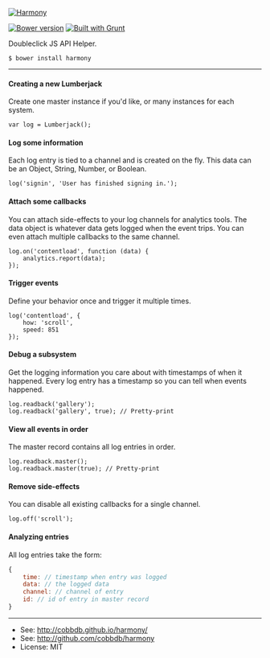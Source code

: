 [![Harmony](http://i.imgur.com/DP1OvVj.png)](https://cobbdb.github.io/harmony)

[![Bower version](https://badge.fury.io/bo/harmony.svg)](http://badge.fury.io/bo/harmony) [![Built with Grunt](https://cdn.gruntjs.com/builtwith.png)](http://gruntjs.com/)

Doubleclick JS API Helper.

    $ bower install harmony

-------------
#### Creating a new Lumberjack
Create one master instance if you'd like, or many instances for each system.

    var log = Lumberjack();

#### Log some information
Each log entry is tied to a channel and is created on the fly. This data
can be an Object, String, Number, or Boolean.

    log('signin', 'User has finished signing in.');

#### Attach some callbacks
You can attach side-effects to your log channels for analytics tools.
The data object is whatever data gets logged when the event trips.
You can even attach multiple callbacks to the same channel.

    log.on('contentload', function (data) {
        analytics.report(data);
    });

#### Trigger events
Define your behavior once and trigger it multiple times.

    log('contentload', {
        how: 'scroll',
        speed: 851
    });

#### Debug a subsystem
Get the logging information you care about with timestamps of when it happened.
Every log entry has a timestamp so you can tell when events happened.

    log.readback('gallery');
    log.readback('gallery', true); // Pretty-print

#### View all events in order
The master record contains all log entries in order.

    log.readback.master();
    log.readback.master(true); // Pretty-print

#### Remove side-effects
You can disable all existing callbacks for a single channel.

    log.off('scroll');

#### Analyzing entries
All log entries take the form:
```js
{
    time: // timestamp when entry was logged
    data: // the logged data
    channel: // channel of entry
    id: // id of entry in master record
}
```

---------
* See: http://cobbdb.github.io/harmony/
* See: http://github.com/cobbdb/harmony
* License: MIT
